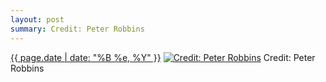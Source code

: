 ```yaml
---
layout: post
summary: Credit: Peter Robbins
---
```


<p>
  <time><a href="/586">{{ page.date | date: "%B %e, %Y" }}</a></time>
  <a href="/586"><img src="{{ site.assets_url }}/586-640.jpg" srcset="{{ site.assets_url }}/586-320.jpg 320w, {{ site.assets_url }}/586-640.jpg 640w, {{ site.assets_url }}/586-960.jpg 960w, {{ site.assets_url }}/586-1280.jpg 1280w" sizes="(min-width: 700px) 50vw, calc(100vw - 2rem)" alt="Credit: Peter Robbins" /></a>
  <span>Credit: Peter Robbins</span>
</p>
